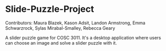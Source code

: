 # Slide-Puzzle-Project
Contributors: Maura Blazek, Kason Adsit, Landon Armstrong, Emma Schwarzrock, Sylas Mirabal-Smalley, Rebecca Geary

A slider puzzle game for COSC 3011. It's a desktop application where users can choose an image and solve a slider puzzle with it.
